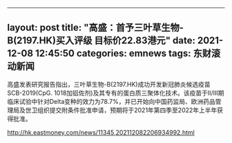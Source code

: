 
---
layout: post
title: "高盛：首予三叶草生物-B(2197.HK)买入评级 目标价22.83港元"
date: 2021-12-08 12:45:50
categories: emnews
tags: 东财滚动新闻
---

高盛发表研究报告指出，三叶草生物-B(2197.HK)成功开发新冠肺炎候选疫苗SCB-2019(CpG. 1018加铝佐剂)及其专有的蛋白质三聚体化技术。该疫苗于II/III期临床试验中针对Delta变种的效力为78.7%，并已开始向中国药监局、欧洲药品管理局及世卫组织提交附条件批准申请，预期将于2021年第四季至2022年上半年获得批准。

<http://hk.eastmoney.com/news/11345,202112082206934992.html>